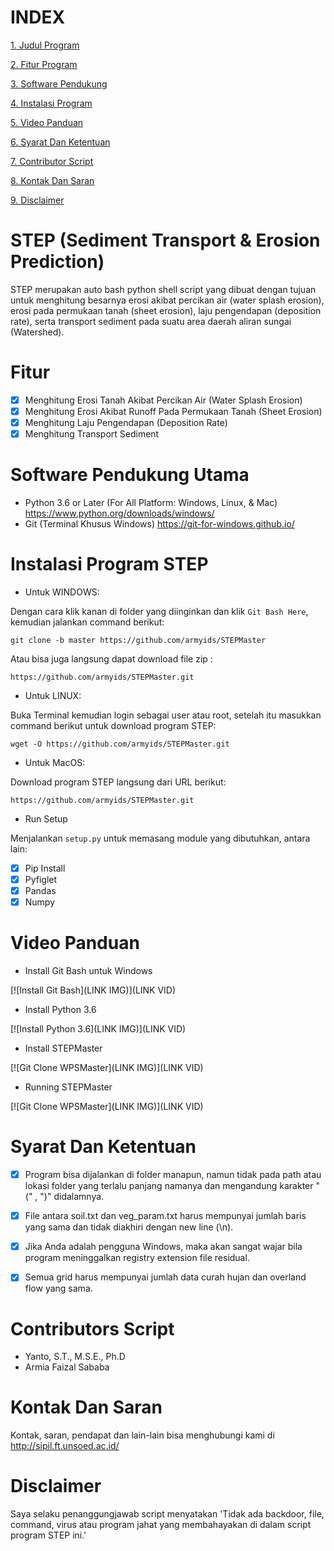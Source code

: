 # INDEX #
[1. Judul Program](https://github.com/armyids/STEPMaster/blob/master/README.md#step-sediment-transport--erosion-prediction)

[2. Fitur Program](https://github.com/armyids/STEPMaster/blob/master/README.md#fitur)

[3. Software Pendukung](https://github.com/armyids/STEPMaster/blob/master/README.md#software-pendukung-utama)

[4. Instalasi Program](https://github.com/armyids/STEPMaster/blob/master/README.md#instalasi-program-step)

[5. Video Panduan](https://github.com/armyids/STEPMaster/blob/master/README.md#video-panduan)

[6. Syarat Dan Ketentuan](https://github.com/armyids/STEPMaster/blob/master/README.md#video-panduan)

[7. Contributor Script](https://github.com/armyids/STEPMaster/blob/master/README.md#contributors-script)

[8. Kontak Dan Saran](https://github.com/armyids/STEPMaster/blob/master/README.md#kontak-dan-saran)

[9. Disclaimer](https://github.com/armyids/STEPMaster/blob/master/README.md#disclaimer)

# STEP (Sediment Transport & Erosion Prediction) #
STEP merupakan auto bash python shell script yang dibuat dengan tujuan untuk menghitung besarnya erosi akibat percikan air (water splash erosion), erosi pada permukaan tanah (sheet erosion), laju pengendapan (deposition rate), serta transport sediment pada suatu area daerah aliran sungai (Watershed).

# Fitur #
- [x] Menghitung Erosi Tanah Akibat Percikan Air (Water Splash Erosion)
- [x] Menghitung Erosi Akibat Runoff Pada Permukaan Tanah (Sheet Erosion)
- [x] Menghitung Laju Pengendapan (Deposition Rate) 
- [x] Menghitung Transport Sediment

# Software Pendukung Utama #
- Python 3.6 or Later (For All Platform: Windows, Linux, & Mac)
	https://www.python.org/downloads/windows/
- Git (Terminal Khusus Windows)
	https://git-for-windows.github.io/

# Instalasi Program STEP #

- Untuk WINDOWS:

Dengan cara klik kanan di folder yang diinginkan dan klik `Git Bash Here`, kemudian jalankan command berikut: 

`git clone -b master https://github.com/armyids/STEPMaster`

Atau bisa juga langsung dapat download file zip : 

`https://github.com/armyids/STEPMaster.git`

- Untuk LINUX:

Buka Terminal kemudian login sebagai user atau root, setelah itu masukkan command berikut untuk download program STEP:

`wget -O https://github.com/armyids/STEPMaster.git`

- Untuk MacOS:

Download program STEP langsung dari URL berikut:

`https://github.com/armyids/STEPMaster.git`

- Run Setup

Menjalankan `setup.py` untuk memasang module yang dibutuhkan, antara lain:
- [x] Pip Install
- [x] Pyfiglet
- [x] Pandas
- [x] Numpy

# Video Panduan #
- Install Git Bash untuk Windows

[![Install Git Bash](LINK IMG)](LINK VID)

- Install Python 3.6

[![Install Python 3.6](LINK IMG)](LINK VID)

- Install STEPMaster

[![Git Clone WPSMaster](LINK IMG)](LINK VID)

- Running STEPMaster

[![Git Clone WPSMaster](LINK IMG)](LINK VID)

# Syarat Dan Ketentuan #
- [x] Program bisa dijalankan di folder manapun, namun tidak pada path atau lokasi folder yang terlalu panjang namanya dan mengandung karakter "(" , ")" didalamnya.
- [x] File antara soil.txt dan veg_param.txt harus mempunyai jumlah baris yang sama dan tidak diakhiri dengan new line (\n).
- [x] Jika Anda adalah pengguna Windows, maka akan sangat wajar bila program meninggalkan registry extension file residual.
- [x] Semua grid harus mempunyai jumlah data curah hujan dan overland flow yang sama.


# Contributors Script #
- Yanto, S.T., M.S.E., Ph.D
- Armia Faizal Sababa

# Kontak Dan Saran #
Kontak, saran, pendapat dan lain-lain bisa menghubungi kami di http://sipil.ft.unsoed.ac.id/
 
# Disclaimer #
Saya selaku penanggungjawab script menyatakan 'Tidak ada backdoor, file, command, virus atau program jahat yang membahayakan di dalam script program STEP ini.'
